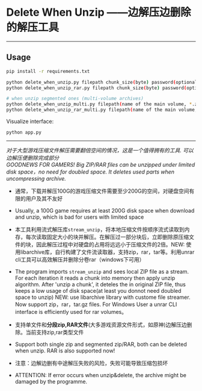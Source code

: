 # Delete When Unzip ——边解压边删除的解压工具
---
## Usage
```bash
pip install -r requirements.txt
```

```bash
python delete_when_unzip.py filepath chunk_size(byte) password(optional)   # 1 zip file, support zip
python delete_when_unzip_rar.py filepath chunk_size(byte) password(optional)   # 1 zip file, support rar, etc.

# when unzip segmented ones (multi-volume archives)
python delete_when_unzip_multi.py filepath(name of the main volume, *.zip) chunk_size(byte) password(optional)   # segmented zip files,  support zip
python delete_when_unzip_rar_multi.py filepath(name of the main volume, *.zip) chunk_size(byte) password(optional) # segmented zip files, support rar, etc.
```
Visualize interface:
```bash
python app.py
```

---
_对于大型游戏压缩文件解压需要翻倍空间的情况，这是一个值得拥有的工具. 可以边解压便删除完成部分_  
_GOODNEWS FOR GAMERS! Big ZIP/RAR files can be unzipped under limited disk space，no need for doubled space. It deletes used parts when uncompressing archive._ 

* 通常，下载并解压100G的游戏压缩文件需要至少200G的空间，对硬盘空间有限的用户及其不友好
* Usually, a 100G game requires at least 200G disk space when download and unzip, which is bad for users with limited space  

* 本工具利用流式解压库`stream_unzip`，将本地压缩文件按顺序流式读取到内存，每次读取固定大小的块并解压。在解压过一部分块后，立即删除原压缩文件的块，因此解压过程中对硬盘的占用将远远小于压缩文件的2倍。NEW: 使用libarchive库，自行构建了文件流读取器，支持zip，rar，tar等。利用unrar cli工具可以高效解压并删除分卷rar（windows下可用）

* The program imports `stream_unzip` and sees local ZIP file as a stream. For each iteration it reads a chunk into memory then apply unzip algorithm. After 'unzip a chunk', it deteles the in original ZIP file, thus keeps a low usage of disk space(at least you donnot need doubled space to unzip) NEW: use libarchive library with custome file streamer. Now support zip，rar，tar.gz files. For Windows User a unrar CLI interface is efficiently used for rar volumes。

  
  
* 支持单文件和**分段zip,RAR文件**(大多游戏资源文件形式，如原神)边解压边删除。当前支持zip,rar类型文件

* Support both single zip and segmented zip/RAR, both can be deleted when unzip. RAR is also supported now!

* 注意：边解边删有中途解压失败的风险，失败可能导致压缩包损坏
* ATTENTION: If error occurs when unzip&delete, the archive might be damaged by the programme.
